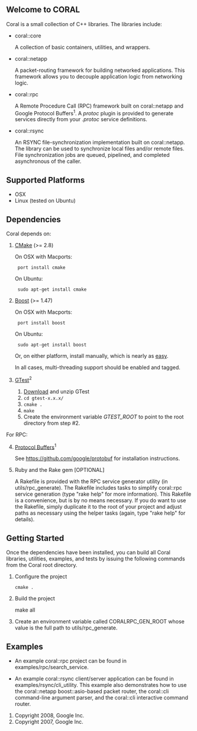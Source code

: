 ## Welcome to CORAL

Coral is a small collection of C++ libraries. The libraries include:

 - coral::core

   A collection of basic containers, utilities, and wrappers.


 - coral::netapp

   A packet-routing framework for building networked applications. This framework allows you to decouple application logic from networking logic.


 - coral::rpc

   A Remote Procedure Call (RPC) framework built on coral::netapp and Google Protocol Buffers<sup>1</sup>.  A *protoc* plugin is provided to generate services directly from your *.protoc* service definitions.


 - coral::rsync

   An RSYNC file-synchronization implementation built on coral::netapp. The library can be used to synchronize local files and/or remote files.  File synchronization jobs are queued, pipelined, and completed asynchronous of the caller.


## Supported Platforms

   - OSX
   - Linux (tested on Ubuntu)


## Dependencies

Coral depends on:

1. [CMake](https://cmake.org/) (>= 2.8)

    On OSX with Macports:

        port install cmake

    On Ubuntu:

        sudo apt-get install cmake


2. [Boost](http://www.boost.org/) (>= 1.47)

    On OSX with Macports:

        port install boost

    On Ubuntu:

        sudo apt-get install boost

    Or, on either platform, install manually, which is nearly as [easy](http://www.boost.org/doc/libs/1_59_0/more/getting_started/unix-variants.html).

    In all cases, multi-threading support should be enabled and tagged.


3. [GTest](https://code.google.com/p/googletest/)<sup>2</sup>

    1. [Download](https://code.google.com/p/googletest/downloads/list) and unzip GTest
    2. `cd gtest-x.x.x/`
    3. `cmake .`
    4. `make`
    5. Create the environment variable *GTEST_ROOT* to point to the root directory from step #2.


For RPC:

4. [Protocol Buffers](https://developers.google.com/protocol-buffers/)<sup>1</sup>

    See https://github.com/google/protobuf for installation instructions.


5.  Ruby and the Rake gem [OPTIONAL]

    A Rakefile is provided with the RPC service generator utility (in
    utils/rpc_generate). The Rakefile includes tasks to simplify coral::rpc
    service generation (type "rake help" for more information). This Rakefile
    is a convenience, but is by no means necessary. If you do want to use the
    Rakefile, simply duplicate it to the root of your project and adjust paths
    as necessary using the helper tasks (again, type "rake help" for details).


## Getting Started

Once the dependencies have been installed, you can build all Coral libraries,
utilities, examples, and tests by issuing the following commands from the Coral
root directory.

 1. Configure the project

        cmake .

 2.  Build the project

        make all

 3. Create an environment variable called CORALRPC_GEN_ROOT whose value is
       the full path to utils/rpc_generate.


## Examples

*  An example coral::rpc project can be found in examples/rpc/search_service.

*  An example coral::rsync client/server application can be found in
   examples/rsync/cli_utility. This example also demonstrates how to use the
   coral::netapp boost::asio-based packet router, the coral::cli command-line
   argument parser, and the coral::cli interactive command router.



 1. Copyright 2008, Google Inc.
 2. Copyright 2007, Google Inc.
